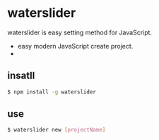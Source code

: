 # waterslider

waterslider is easy setting method for JavaScript.

* easy modern JavaScript create project.
*

## insatll

```sh
$ npm install -g waterslider
```

## use

```sh
$ waterslider new [projectName]
```


